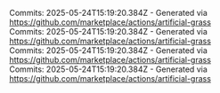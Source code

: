 Commits: 2025-05-24T15:19:20.384Z - Generated via https://github.com/marketplace/actions/artificial-grass
<br>
Commits: 2025-05-24T15:19:20.384Z - Generated via https://github.com/marketplace/actions/artificial-grass
<br>
Commits: 2025-05-24T15:19:20.384Z - Generated via https://github.com/marketplace/actions/artificial-grass
<br>
Commits: 2025-05-24T15:19:20.384Z - Generated via https://github.com/marketplace/actions/artificial-grass
<br>
